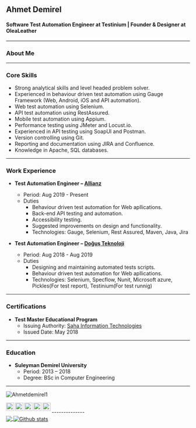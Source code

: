 ## Ahmet Demirel
#### Software Test Automation Engineer at Testinium | Founder & Designer at OleaLeather

------------

### About Me
 

------------

### Core Skills
* Strong analytical skills and level headed problem solver.
* Experienced in behaviour driven test automation using Gauge Framework (Web, Android, iOS and API automation).
* Web test automation using Selenium.
* API test automation using RestAssured.
* Mobile test automation using Appium.
* Performance testing using JMeter and Locust.io.
* Experienced in API testing using SoapUI and Postman.
* Version controlling using Git.
* Reporting and documentation using JIRA and Confluence.
* Knowledge in Apache, SQL databases.

------------

### Work Experience
* **Test Automation Engineer – [Allianz](https://www.allianz.com.tr/tr_TR.html#!/view1)**
  * Period: Aug 2019 - Present
  * Duties
    * Behaviour driven test automation for Web apllications.
    * Back-end API testing and automation.
    * Accessibility testing.
    * Suggested improvements on design and functionality.
    * Technologies: Gauge, Selenium, Rest Assured, Maven, Java, Jira
    
    
* **Test Automation Engineer – [Doğuş Teknoloji](https://www.d-teknoloji.com.tr/)**
  * Period: Aug 2018 - Aug 2019
  * Duties
    * Designing and maintaining automated tests scripts.
    * Behaviour driven test automation for Web apllications.
    * Technologies: Selenium, Specflow, Nunit, Microsoft azure, Pickles(For test report), Testinium(For test runnig)
      

------------


### Certifications
 * **Test Master Educational Program**
   * Issuing Authority: [Saha Information Technologies](https://sahabt.com/en/)
   * Issued Date: May 2018
   

------------

### Education
 * **Suleyman Demirel University**
   * Period: 2013 – 2018
   * Degree: BSc in Computer Engineering
      
 ----------

<p align="left"> <img src="https://komarev.com/ghpvc/?username=Ahmetdemirel1&label=Views&color=blue&style=plastic" alt="Ahmetdemirel1" /> </p>

<a href="https://twitter.com/Ahmtdmrl">
  <img align="left" alt="Ahmet's Twitter" width="22px" src="https://cdn.jsdelivr.net/npm/simple-icons@v3/icons/twitter.svg" />
</a>
<a href="https://www.linkedin.com/in/ahmet-demirel">
  <img align="left" alt="Ahmet's Linkdein" width="22px" src="https://cdn.jsdelivr.net/npm/simple-icons@v3/icons/linkedin.svg" />
</a>
<a href="https://www.instagram.com/ahmetdemirel1">
  <img align="left" alt="Ahmet's Instagram" width="22px" src="https://cdn.jsdelivr.net/npm/simple-icons@v3/icons/instagram.svg" />
</a>
<a href="https://github.com/Ahmetdemirel1">
  <img align="left" alt="Ahmet's Github" width="22px" src="https://cdn.jsdelivr.net/npm/simple-icons@v3/icons/github.svg" />
</a>
<a href="https://www.instagram.com/olealeather/">
  <img align="left" alt="OleaLeather's Instagram" width="22px" src="https://cdn.jsdelivr.net/npm/simple-icons@v3/icons/instagram.svg" />
</a>
<br/>
--------------
<br/>
<a href="https://github.com/Ahmetdemirel1">
  <img align="center" src="https://github-readme-stats.vercel.app/api/top-langs/?username=Ahmetdemirel1&theme=light&hide_langs_below=1" />
</a>
<a href="https://github.com/Ahmetdemirel1">
 <img align="center" src="https://github-readme-stats.vercel.app/api?username=Ahmetdemirel1&show_icons=true&theme=light&line_height=27" alt="Github stats"/>
</a>


